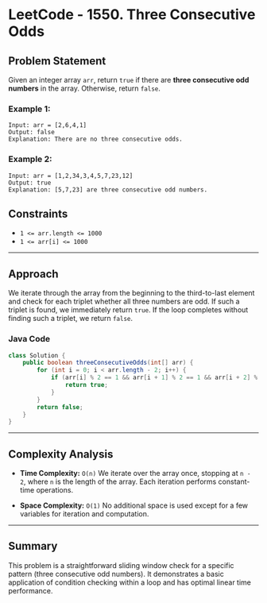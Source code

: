 # LeetCode - 1550. Three Consecutive Odds 

## Problem Statement

Given an integer array `arr`, return `true` if there are **three consecutive odd numbers** in the array. Otherwise, return `false`.

### Example 1:

```
Input: arr = [2,6,4,1]
Output: false
Explanation: There are no three consecutive odds.
```

### Example 2:

```
Input: arr = [1,2,34,3,4,5,7,23,12]
Output: true
Explanation: [5,7,23] are three consecutive odd numbers.
```

## Constraints

* `1 <= arr.length <= 1000`
* `1 <= arr[i] <= 1000`

---

## Approach

We iterate through the array from the beginning to the third-to-last element and check for each triplet whether all three numbers are odd. If such a triplet is found, we immediately return `true`. If the loop completes without finding such a triplet, we return `false`.

### Java Code

```java
class Solution {
    public boolean threeConsecutiveOdds(int[] arr) {
        for (int i = 0; i < arr.length - 2; i++) {
            if (arr[i] % 2 == 1 && arr[i + 1] % 2 == 1 && arr[i + 2] % 2 == 1) {
                return true;
            }
        }
        return false;
    }
}
```

---

## Complexity Analysis

* **Time Complexity:** `O(n)`
  We iterate over the array once, stopping at `n - 2`, where `n` is the length of the array. Each iteration performs constant-time operations.

* **Space Complexity:** `O(1)`
  No additional space is used except for a few variables for iteration and computation.

---

## Summary

This problem is a straightforward sliding window check for a specific pattern (three consecutive odd numbers). It demonstrates a basic application of condition checking within a loop and has optimal linear time performance.
